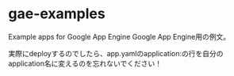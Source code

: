 # gae-examples
Example apps for Google App Engine
Google App Engine用の例文。

実際にdeployするのでしたら、app.yamlのapplication:の行を自分のapplication名に変えるのを忘れないでください！
